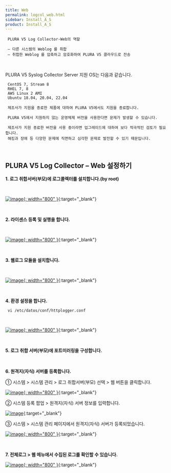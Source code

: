 ```yaml
---
title: Web
permalink: logcol_web.html
sidebar: Install_A_S
product: Install_A_S
---
```


     PLURA V5 Log Collector-Web의 역할

     – 다른 시스템의 Weblog 를 취합
     – 취합한 Weblog 를 압축하고 암호화하여 PLURA V5 클라우드로 전송

<br />

PLURA V5 Syslog Collector Server 지원 OS는 다음과 같습니다.

     CentOS 7, Stream 8
     RHEL 7, 8
     AWS Linux 2 AMI
     Ubuntu 18.04, 20.04, 22.04

     제조사가 지원을 종료한 제품에 대하여 PLURA V5에서도 지원을 종료합니다.

     PLURA V5에서 지원하지 않는 운영체제 버전을 사용한다면 문제가 발생할 수 있습니다.

     제조사가 지원 종료한 버전을 사용 중이라면 업그레이드에 대하여 보다 적극적인 검토가 필요합니다. 
     해킹과 장애 등 다양한 문제에 직면하고 심각한 문제로 발전할 수 있기 때문입니다.

<br />

## PLURA V5 Log Collector – Web 설정하기

__1. 로그 취합서버(부모)에 로그콜렉터를 설치합니다.(by root)__


<br />

[![image](/docs/images/Ins_G/LogCol_web/1.png){: width="800" }](/docs/images/Ins_G/LogCol_web/1.png){:target="_blank"}

<br />

**2. 라이센스 등록 및 실행을 합니다.**


<br />

[![image](/docs/images/Ins_G/LogCol_web/2.png){: width="800" }](/docs/images/Ins_G/LogCol_web/2.png){:target="_blank"}

<br />

**3. 웹로그 모듈을 설치합니다.**


<br />

[![image](/docs/images/Ins_G/LogCol_web/3.png){: width="800" }](/docs/images/Ins_G/LogCol_web/3.png){:target="_blank"}

<br />

**4. 환경 설정을 합니다.**

     vi /etc/datos/conf/httplogger.conf

<br />

[![image](/docs/images/Ins_G/LogCol_web/4.png){: width="800" }](/docs/images/Ins_G/LogCol_web/4.png){:target="_blank"}

<br />

**5. 로그 취합 서버(부모)에 포트미러링을 구성합니다.**

<br />

**6. 원격지(자식) 서버를 등록합니다.**

  ① 시스템  > 시스템 관리 > 로그 취합서버(부모) 선택 > 웹 버튼을 클릭합니다.

[![image](/docs/images/Ins_G/LogCol_web/5.png){: width="800" }](/docs/images/Ins_G/LogCol_web/5.png){:target="_blank"}

② 시스템 등록 팝업 > 원격지(자식) 서버 정보를 입력합니다.

[![image](/docs/images/Ins_G/LogCol_web/6.png)](/docs/images/Ins_G/LogCol_web/6.png){:target="_blank"}

③ 시스템 > 시스템 관리 페이지에서 원격지(자식) 서버가 등록되었습니다. 

[![image](/docs/images/Ins_G/LogCol_web/7.png){: width="800" }](/docs/images/Ins_G/LogCol_web/7.png){:target="_blank"}

<br />

**7. 전체로그 > 웹 메뉴에서 수집된 로그를 확인할 수 있습니다.**

[![image](/docs/images/Ins_G/LogCol_web/8.png){: width="800" }](/docs/images/Ins_G/LogCol_web/8.png){:target="_blank"}
